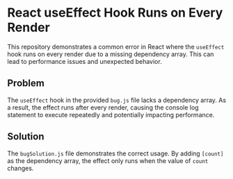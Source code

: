 # React useEffect Hook Runs on Every Render

This repository demonstrates a common error in React where the `useEffect` hook runs on every render due to a missing dependency array.  This can lead to performance issues and unexpected behavior.

## Problem

The `useEffect` hook in the provided `bug.js` file lacks a dependency array.  As a result, the effect runs after every render, causing the console log statement to execute repeatedly and potentially impacting performance.

## Solution

The `bugSolution.js` file demonstrates the correct usage.  By adding `[count]` as the dependency array, the effect only runs when the value of `count` changes.